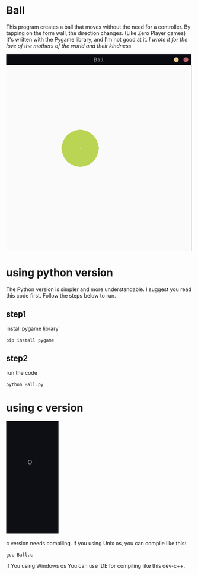 # Ball

This program creates a ball that moves without the need for a controller. By tapping on the form wall, the direction changes. (Like Zero Player games) It's written with the Pygame library, and I'm not good at it. *I wrote it for the love of the mothers of the world and their kindness*

![screenshot](img/ball_python_version.png)

using python version
====================
The Python version is simpler and more understandable. I suggest you read this code first. Follow the steps below to run.

step1
-----

install pygame library

```
pip install pygame
```

step2
-----

run the code

```
python Ball.py
```


using c version
===============

![screenshot](img/ball_c_version.png)

c version needs compiling. if you using Unix os, you can compile like this:

```
gcc Ball.c
```

if You using Windows os You can use IDE for compiling like this dev-c++.
